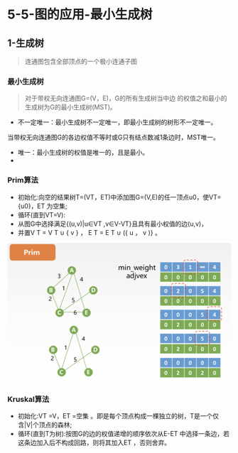 # 5-5-图的应用-最小生成树

## 1-生成树 

> 连通图包含全部顶点的一个极小连通子图

### 最小生成树

> 对于带权无向连通图G=\(V，E\)，G的所有生成树当中边 的权值之和最小的生成树为G的最小生成树\(MST\)。

* 不一定唯一：最小生成树不一定唯一，即最小生成树的树形不一定唯一。

当带权无向连通图G的各边权值不等时或G只有结点数减1条边时，MST唯一。

* 唯一：最小生成树的权值是唯一的，且是最小。
* 
### Prim算法

* 初始化:向空的结果树T=\(VT，ET\)中添加图G=\(V,E\)的任一顶点u0，使VT={u0}，ET 为空集;
* 循环\(直到VT=V\):
* 从图G中选择满足{\(u,v\)\|u∈VT ,v∈V-VT}且具有最小权值的边\(u,v\)，
* 并置V T = V T ∪ { v } ， E T = E T ∪ \({ u ， v \)} 。



![](../../.gitbook/assets/image%20%28173%29.png)





### Kruskal算法

* 初始化:VT =V，ET =空集 。即是每个顶点构成一棵独立的树，T是一个仅含\|V\|个顶点的森林; 
* 循环\(直到T为树\):按图G的边的权值递增的顺序依次从E-ET 中选择一条边，若这条边加入后不构成回路，则将其加入ET ，否则舍弃。

